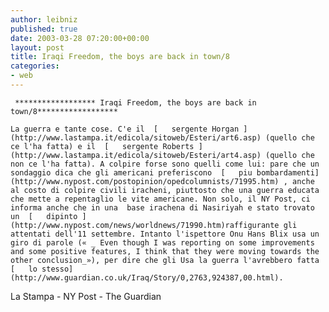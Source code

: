 ```yaml
---
author: leibniz
published: true
date: 2003-03-28 07:20:00+00:00
layout: post
title: Iraqi Freedom, the boys are back in town/8
categories:
- web
---
```


	 ****************** Iraqi Freedom, the boys are back in town/8******************
	
	La guerra e tante cose. C'e il  [   sergente Horgan ](http://www.lastampa.it/edicola/sitoweb/Esteri/art6.asp) (quello che ce l'ha fatta) e il  [   sergente Roberts ](http://www.lastampa.it/edicola/sitoweb/Esteri/art4.asp) (quello che non ce l'ha fatta). A colpire forse sono quelli come lui: pare che un sondaggio dica che gli americani preferiscono  [   piu bombardamenti](http://www.nypost.com/postopinion/opedcolumnists/71995.htm) , anche al costo di colpire civili iracheni, piuttosto che una guerra educata che mette a repentaglio le vite americane. Non solo, il NY Post, ci informa anche che in una  base irachena di Nasiriyah e stato trovato un  [   dipinto ](http://www.nypost.com/news/worldnews/71990.htm)raffigurante gli attentati dell'11 settembre. Intanto l'ispettore Onu Hans Blix usa un giro di parole (« _ Even though I was reporting on some improvements and some positive features, I think that they were moving towards the other conclusion_»), per dire che gli Usa la guerra l'avrebbero fatta  [   lo stesso](http://www.guardian.co.uk/Iraq/Story/0,2763,924387,00.html).   
  La Stampa - NY Post - The Guardian